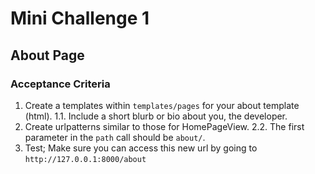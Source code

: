 # Mini Challenge 1

## About Page

### Acceptance Criteria
1. Create a templates within `templates/pages` for your about template (html).
1.1. Include a short blurb or bio about you, the developer.
2. Create urlpatterns similar to those for HomePageView.
2.2. The first parameter in the `path` call should be `about/`.
3. Test; Make sure you can access this new url by going to `http://127.0.0.1:8000/about`
